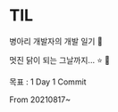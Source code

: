 # TIL



병아리 개발자의 개발 일기 :hatching_chick:

멋진 닭이 되는 그날까지... :star: :chicken:



목표 : 1 Day 1 Commit

From 20210817~

